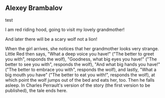 ## Alexey Brambalov

test


I am red riding hood, going to visit my lovely grandmother! 

And later there will be a scary wolf not a lion!

When the girl arrives, she notices that her grandmother looks very strange. Little Red then says, "What a deep voice you have!" ("The better to greet you with", responds the wolf), "Goodness, what big eyes you have!" ("The better to see you with", responds the wolf), "And what big hands you have!" ("The better to embrace you with", responds the wolf), and lastly, "What a big mouth you have" ("The better to eat you with!", responds the wolf), at which point the wolf jumps out of the bed and eats her, too. Then he falls asleep. In Charles Perrault's version of the story (the first version to be published), the tale ends here.